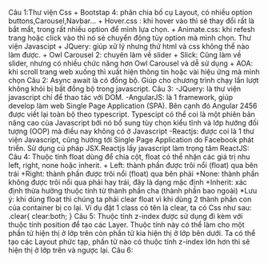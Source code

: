 Câu 1:Thư viện Css
    + Bootstap 4: phân chia bố cụ Layout, có nhiều option buttons,Carousel,Navbar... 
    + Hover.css : khi hover vào thì sẻ thay đổi rất là bắt mắt, trong rất nhiều option để mỉnh lựa chọn. 
    + Animate.css: khi refesh trang hoặc click vào thì nó sẻ chuyển động tùy option mà mình chọn.
Thư viện Javascipt
    + JQuery: giúp xử lý nhưng thứ html và css không thể nào làm được.
    + Owl Carousel 2: chuyên làm về slider
    + Slick: Cũng làm về slider, nhưng có nhiều chức năng hơn Owl Carousel và dễ sử dụng
    + AOA: khi scroll trang web xuống thì xuất hiện thông tin hoặc vài hiệu ứng mà mình chọn
Câu 2: Async await là có đồng bộ. Giúp cho chương trình chạy lần lượt không khỏi bị bất đồng bộ trong javascript.
Câu 3: 
-JQuery: là thư viện javascript chỉ để thao tác với DOM.
-AngularJS: là 1 framework, giúp develop làm web Single Page Application (SPA). Bên cạnh đó Angular 2456 được viết lại toàn bộ theo typescript. Typescipt có thể coi là một phiên bản nâng cao của Javascript bởi nó bổ sung tùy chọn kiểu tĩnh và lớp hướng đối tượng (OOP) mà điều nay không có ở Javascript
-Reactjs: được coi là 1 thư viện Javascript, cũng hướng tới Single Page Application do Facebook phát triển. Sử dụng cú pháp JSX.Reactjs lấy javascript làm trọng tâm
ReactJS:
Câu 4: Thuộc tính float dùng để chia cột, float có thể nhận các giá trị nhu left, right, none hoặc inherit.
    + Left: thành phần được trôi nổi (float) qua bên trái
    +Right: thành phần được trôi nổi (float) qua bên phải
    +None: thành phần không được trôi nổi qua phải hay trái, đây là dạng mặc định
    +Inherit: xác định thừa hưởng thuộc tính từ thành phần cha (thành phần bao ngoài)
*Lưu ý: khi dùng float thì chúng ta phải clear float vì khi dùng 2 thành phần con của container bị co lại. Ví dụ đặt 1 class có tên là clear, ta có Css như sau:
    .clear{
        clear:both;
    }
Câu 5: Thuộc tính z-index được sử dụng đi kèm với thuộc tính position để tạo các Layer. Thuộc tính này có thể làm cho một phần tử hiện thị ở lớp trên còn phần tử kia hiện thị ở lớp bên dưới. Ta có thể tạo các Layout phức tạp, phần tử nào có thuộc tính z-index lớn hơn thì sẽ hiện thị ở lớp trên và ngược lại.
Câu 6: